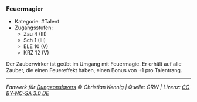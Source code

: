 <!---
Dies ist ein Fanwerk für DUNGEONSLAYERS © von Christian Kennig

Quellen:      [Dungeonslayers Grundregelwerk](https://dungeonslayers.net/download/Dungeonslayers4.pdf)
              [Talentbeschreibungen](https://www.f-space.de/ds4/tools-talentcards.html)
License:      [CC-BY-NC-SA 4.0](https://creativecommons.org/licenses/by-nc-sa/4.0/deed.de)
Richtlinien:  [Fanwerkrichtlinien](https://www.dungeonslayers.net/fanwerk-richtlinien/)
Autor:        Zauberlehrling
-->

### Feuermagier

- Kategorie: #Talent
- Zugangsstufen:
  - Zau 4 (III)
  - Sch 1 (III)
  - ELE 10 (V)
  - KRZ 12 (V)

Der Zauberwirker ist geübt im Umgang mit Feuermagie. Er erhält auf alle Zauber, die einen Feuereffekt haben, einen Bonus von +1 pro Talentrang.

---

_Fanwerk für [Dungeonslayers](https://www.dungeonslayers.net/) © Christian Kennig | Quelle: GRW | Lizenz: [CC BY-NC-SA 3.0 DE](https://creativecommons.org/licenses/by-nc-sa/3.0/de/)_
